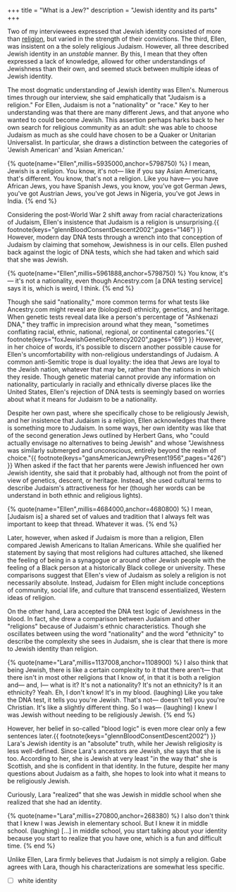 +++
title = "What is a Jew?"
description = "Jewish identity and its parts"
+++

Two of my interviewees expressed that Jewish identity consisted of more than [religion](@/sections/going-to-synagogue.md), but varied in the strength of their convictions.
The third, Ellen, was insistent on a the solely religious Judaism.
However, all three described Jewish identity in an *unstable* manner.
By this, I mean that they often expressed a lack of knowledge, allowed for other understandings of Jewishness than their own, and seemed stuck between multiple ideas of Jewish identity.

The most dogmatic understanding of Jewish identity was Ellen's.
Numerous times through our interview, she said emphatically that "Judaism is a religion."
For Ellen, Judaism is not a "nationality" or "race."
Key to her understanding was that there are many different Jews, and that anyone who wanted to could become Jewish.
This assertion perhaps harks back to her own search for religious community as an adult: she was able to choose Judaism as much as she could have chosen to be a Quaker or Unitarian Universalist.
In particular, she draws a distinction between the categories of 'Jewish American' and 'Asian American.'

{% quote(name="Ellen",millis=5935000,anchor=5798750) %}
I mean, Jewish is a religion. You know, it's not— like if you say Asian Americans, that's different. You know, that's not a religion. Like you have— you have African Jews, you have Spanish Jews, you know, you've got German Jews, you've got Austrian Jews, you've got Jews in Nigeria, you've got Jews in India.
{% end %}

Considering the post-World War 2 shift away from racial characterizations of Judaism, Ellen's insistence that Judaism is a religion is unsurprising.{{ footnote(keys="glennBloodConsentDescent2002",pages="146") }}
However, modern day DNA tests through a wrench into that conception of Judaism by claiming that somehow, Jewishness is in our cells.
Ellen pushed back against the logic of DNA tests, which she had taken and which said that she was Jewish.

{% quote(name="Ellen",millis=5961888,anchor=5798750) %}
You know, it's— it's not a nationality, even though Ancestry.com [a DNA testing service] says it is, which is weird, I think.
{% end %}

Though she said "nationality," more common terms for what tests like Ancestry.com might reveal are (biologized) ethnicity, genetics, and heritage.
When genetic tests reveal data like a person's percentage of "Ashkenazi DNA," they traffic in imprecision around what they mean, "sometimes conflating racial, ethnic, national, regional, or continental categories."{{ footnote(keys="foxJewishGeneticPotency2020",pages="69") }}
However, in her choice of words, it's possible to discern another possible cause for Ellen's uncomfortability with non-religious understandings of Judaism.
A common anti-Semitic trope is dual loyality: the idea that Jews are loyal to the Jewish nation, whatever that may be, rather than the nations in which they reside.
Though genetic material cannot provide any information on nationality, particularly in racially and ethnically diverse places like the United States, Ellen's rejection of DNA tests is seemingly based on worries about what it means for Judaism to be a nationality. 

Despite her own past, where she specifically chose to be religiously Jewish, and her insistence that Judaism is a religion, Ellen acknowledges that there is something more to Judaism.
In some ways, her own identity was like that of the second generation Jews outlined by Herbert Gans, who "could actually envisage no alternatives to being Jewish" and whose "Jewishness was similarly submerged and unconscious, entirely beyond the realm of choice."{{ footnote(keys="gansAmericanJewryPresent1956",pages="426") }}
When asked if the fact that her parents were Jewish influenced her own Jewish identity, she said that it probably had, although not from the point of view of genetics, descent, or heritage.
Instead, she used cultural terms to describe Judaism's attractiveness for her (though her words can be understand in both ethnic and religious lights).

{% quote(name="Ellen",millis=4684000,anchor=4680800) %}
I mean, [Judaism is] a shared set of values and tradition that I always felt was important to keep that thread. Whatever it was.
{% end %}

Later, however, when asked if Judaism is more than a religion, Ellen compared Jewish Americans to Italian Americans.
While she qualified her statement by saying that most religions had cultures attached, she likened the feeling of being in a synagogue or around other Jewish people with the feeling of a Black person at a historically Black college or university.
These comparisons suggest that Ellen's view of Judaism as solely a religion is not necessarily absolute.
Instead, Judaism for Ellen might include conceptions of community, social life, and culture that transcend essentialized, Western ideas of religion.

On the other hand, Lara accepted the DNA test logic of Jewishness in the blood.
In fact, she drew a comparison between Judaism and other "religions" because of Judaism's ethnic characteristics.
Though she oscillates between using the word "nationality" and the word "ethnicity" to describe the complexity she sees in Judaism, she is clear that there is more to Jewish identity than religion.

{% quote(name="Lara",millis=1137008,anchor=1108900) %}
I also think that being Jewish, there is like a certain complexity to it that there aren't— that there isn't in most other religions that I know of, in that it is both a religion and— and, I— what is it? It's not a nationality? It's not an ethnicity? Is it an ethnicity? Yeah. Eh, I don't know! It's in my blood. (laughing) Like you take the DNA test, it tells you you're Jewish. That's not— doesn't tell you you're Christian. It's like a slightly different thing. So I was— (laughing) I knew I was Jewish without needing to be religiously Jewish.
{% end %}

However, her belief in so-called "blood logic" is even more clear only a few sentences later.{{ footnote(keys="glennBloodConsentDescent2002") }}
Lara's Jewish identity is an "absolute" truth, while her Jewish religiosity is less well-defined.
Since Lara's ancestors are Jewish, she says that she is too.
According to her, she is Jewish at very least "in the way that" she is Scottish, and she is confident in that identity.
In the future, despite her many questions about Judaism as a faith, she hopes to look into what it means to be religiously Jewish.

Curiously, Lara "realized" that she was Jewish in middle school when she realized that she had an identity.

{% quote(name="Lara",millis=270800,anchor=268380) %}
I also don't think that I knew I was Jewish in elementary school. But I knew it in middle school. (laughing) [...] in middle school, you start talking about your identity because you start to realize that you have one, which is a fun and difficult time.
{% end %}

Unlike Ellen, Lara firmly believes that Judaism is not simply a religion.
Gabe agrees with Lara, though his characterizations are somewhat less specific.




- [ ] white identity
